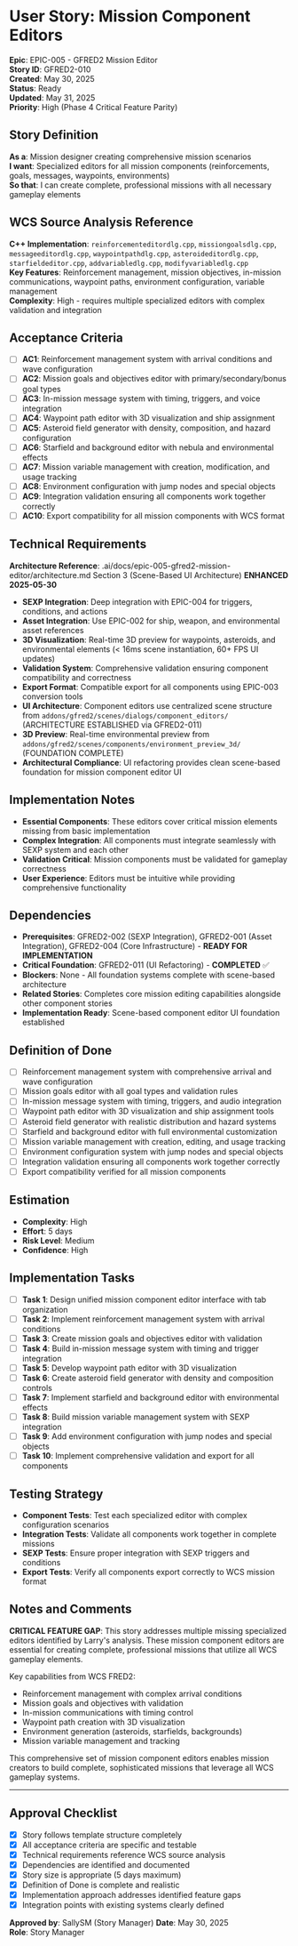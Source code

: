 # User Story: Mission Component Editors

**Epic**: EPIC-005 - GFRED2 Mission Editor  
**Story ID**: GFRED2-010  
**Created**: May 30, 2025  
**Status**: Ready  
**Updated**: May 31, 2025  
**Priority**: High (Phase 4 Critical Feature Parity)

## Story Definition
**As a**: Mission designer creating comprehensive mission scenarios  
**I want**: Specialized editors for all mission components (reinforcements, goals, messages, waypoints, environments)  
**So that**: I can create complete, professional missions with all necessary gameplay elements

## WCS Source Analysis Reference
**C++ Implementation**: `reinforcementeditordlg.cpp`, `missiongoalsdlg.cpp`, `messageeditordlg.cpp`, `waypointpathdlg.cpp`, `asteroideditordlg.cpp`, `starfieldeditor.cpp`, `addvariabledlg.cpp`, `modifyvariabledlg.cpp`  
**Key Features**: Reinforcement management, mission objectives, in-mission communications, waypoint paths, environment configuration, variable management  
**Complexity**: High - requires multiple specialized editors with complex validation and integration

## Acceptance Criteria
- [ ] **AC1**: Reinforcement management system with arrival conditions and wave configuration
- [ ] **AC2**: Mission goals and objectives editor with primary/secondary/bonus goal types
- [ ] **AC3**: In-mission message system with timing, triggers, and voice integration
- [ ] **AC4**: Waypoint path editor with 3D visualization and ship assignment
- [ ] **AC5**: Asteroid field generator with density, composition, and hazard configuration
- [ ] **AC6**: Starfield and background editor with nebula and environmental effects
- [ ] **AC7**: Mission variable management with creation, modification, and usage tracking
- [ ] **AC8**: Environment configuration with jump nodes and special objects
- [ ] **AC9**: Integration validation ensuring all components work together correctly
- [ ] **AC10**: Export compatibility for all mission components with WCS format

## Technical Requirements
**Architecture Reference**: .ai/docs/epic-005-gfred2-mission-editor/architecture.md Section 3 (Scene-Based UI Architecture) **ENHANCED 2025-05-30**

- **SEXP Integration**: Deep integration with EPIC-004 for triggers, conditions, and actions
- **Asset Integration**: Use EPIC-002 for ship, weapon, and environmental asset references
- **3D Visualization**: Real-time 3D preview for waypoints, asteroids, and environmental elements (< 16ms scene instantiation, 60+ FPS UI updates)
- **Validation System**: Comprehensive validation ensuring component compatibility and correctness
- **Export Format**: Compatible export for all components using EPIC-003 conversion tools
- **UI Architecture**: Component editors use centralized scene structure from `addons/gfred2/scenes/dialogs/component_editors/` (ARCHITECTURE ESTABLISHED via GFRED2-011)
- **3D Preview**: Real-time environmental preview from `addons/gfred2/scenes/components/environment_preview_3d/` (FOUNDATION COMPLETE)
- **Architectural Compliance**: UI refactoring provides clean scene-based foundation for mission component editor UI

## Implementation Notes
- **Essential Components**: These editors cover critical mission elements missing from basic implementation
- **Complex Integration**: All components must integrate seamlessly with SEXP system and each other
- **Validation Critical**: Mission components must be validated for gameplay correctness
- **User Experience**: Editors must be intuitive while providing comprehensive functionality

## Dependencies
- **Prerequisites**: GFRED2-002 (SEXP Integration), GFRED2-001 (Asset Integration), GFRED2-004 (Core Infrastructure) - **READY FOR IMPLEMENTATION**  
- **Critical Foundation**: GFRED2-011 (UI Refactoring) - **COMPLETED** ✅  
- **Blockers**: None - All foundation systems complete with scene-based architecture  
- **Related Stories**: Completes core mission editing capabilities alongside other component stories  
- **Implementation Ready**: Scene-based component editor UI foundation established

## Definition of Done
- [ ] Reinforcement management system with comprehensive arrival and wave configuration
- [ ] Mission goals editor with all goal types and validation rules
- [ ] In-mission message system with timing, triggers, and audio integration
- [ ] Waypoint path editor with 3D visualization and ship assignment tools
- [ ] Asteroid field generator with realistic distribution and hazard systems
- [ ] Starfield and background editor with full environmental customization
- [ ] Mission variable management with creation, editing, and usage tracking
- [ ] Environment configuration system with jump nodes and special objects
- [ ] Integration validation ensuring all components work together correctly
- [ ] Export compatibility verified for all mission components

## Estimation
- **Complexity**: High
- **Effort**: 5 days
- **Risk Level**: Medium
- **Confidence**: High

## Implementation Tasks
- [ ] **Task 1**: Design unified mission component editor interface with tab organization
- [ ] **Task 2**: Implement reinforcement management system with arrival conditions
- [ ] **Task 3**: Create mission goals and objectives editor with validation
- [ ] **Task 4**: Build in-mission message system with timing and trigger integration
- [ ] **Task 5**: Develop waypoint path editor with 3D visualization
- [ ] **Task 6**: Create asteroid field generator with density and composition controls
- [ ] **Task 7**: Implement starfield and background editor with environmental effects
- [ ] **Task 8**: Build mission variable management system with SEXP integration
- [ ] **Task 9**: Add environment configuration with jump nodes and special objects
- [ ] **Task 10**: Implement comprehensive validation and export for all components

## Testing Strategy
- **Component Tests**: Test each specialized editor with complex configuration scenarios
- **Integration Tests**: Validate all components work together in complete missions
- **SEXP Tests**: Ensure proper integration with SEXP triggers and conditions
- **Export Tests**: Verify all components export correctly to WCS mission format

## Notes and Comments
**CRITICAL FEATURE GAP**: This story addresses multiple missing specialized editors identified by Larry's analysis. These mission component editors are essential for creating complete, professional missions that utilize all WCS gameplay elements.

Key capabilities from WCS FRED2:
- Reinforcement management with complex arrival conditions
- Mission goals and objectives with validation
- In-mission communications with timing control
- Waypoint path creation with 3D visualization
- Environment generation (asteroids, starfields, backgrounds)
- Mission variable management and tracking

This comprehensive set of mission component editors enables mission creators to build complete, sophisticated missions that leverage all WCS gameplay systems.

---

## Approval Checklist
- [x] Story follows template structure completely
- [x] All acceptance criteria are specific and testable
- [x] Technical requirements reference WCS source analysis
- [x] Dependencies are identified and documented
- [x] Story size is appropriate (5 days maximum)
- [x] Definition of Done is complete and realistic
- [x] Implementation approach addresses identified feature gaps
- [x] Integration points with existing systems clearly defined

**Approved by**: SallySM (Story Manager) **Date**: May 30, 2025  
**Role**: Story Manager